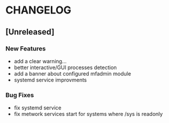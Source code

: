 # CHANGELOG


## [Unreleased]

### New Features
- add a clear warning...
- better interactive/GUI processes detection
- add a banner about configured mfadmin module
- systemd service improvments


### Bug Fixes
- fix systemd service
- fix metwork services start for systems where /sys is readonly





